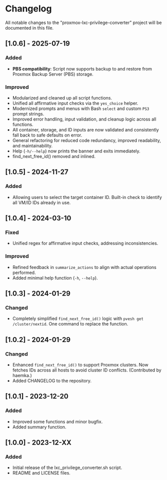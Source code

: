 # Changelog

All notable changes to the "proxmox-lxc-privilege-converter" project will be documented in this file.

## [1.0.6] - 2025-07-19
### Added
- **PBS compatibility**: Script now supports backup to and restore from Proxmox Backup Server (PBS) storage.
### Improved
- Modularized and cleaned up all script functions.
- Unified all affirmative input checks via the `yes_choice` helper.
- Modernized prompts and menus with Bash `select` and custom `PS3` prompt strings.
- Improved error handling, input validation, and cleanup logic across all functions.
- All container, storage, and ID inputs are now validated and consistently fall back to safe defaults on error.
- General refactoring for reduced code redundancy, improved readability, and maintainability.
- Help (`-h/--help`) now prints the banner and exits immediately.
- find_next_free_id() removed and inlined.

## [1.0.5] - 2024-11-27
### Added
- Allowing users to select the target container ID. Built-in check to identify all VM/ID IDs already in use.

## [1.0.4] - 2024-03-10
### Fixed
- Unified regex for affirmative input checks, addressing inconsistencies.

### Improved
- Refined feedback in `summarize_actions` to align with actual operations performed.
- Added minimal help function (`-h`, `--help`).

## [1.0.3] - 2024-01-29
### Changed
- Completely simplified `find_next_free_id()` logic with `pvesh get /cluster/nextid`. One command to replace the function.

## [1.0.2] - 2024-01-29
### Changed
- Enhanced `find_next_free_id()` to support Proxmox clusters. Now fetches IDs across all hosts to avoid cluster ID conflicts. (Contributed by haemka.)
- Added CHANGELOG to the repository.

## [1.0.1] - 2023-12-20
### Added
- Improved some functions and minor bugfix.
- Added summary function.

## [1.0.0] - 2023-12-XX
### Added
- Initial release of the lxc_privilege_converter.sh script.
- README and LICENSE files.
